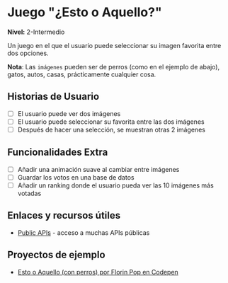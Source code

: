 # Juego "¿Esto o Aquello?"  
**Nivel:** 2-Intermedio  
  
Un juego en el que el usuario puede seleccionar su imagen favorita entre dos opciones.  
  
**Nota**: Las `imágenes` pueden ser de perros (como en el ejemplo de abajo), gatos, autos, casas, prácticamente cualquier cosa.  
  
## Historias de Usuario  
  
- [ ] El usuario puede ver dos imágenes  
- [ ] El usuario puede seleccionar su favorita entre las dos imágenes  
- [ ] Después de hacer una selección, se muestran otras 2 imágenes  
  
## Funcionalidades Extra  
  
- [ ] Añadir una animación suave al cambiar entre imágenes  
- [ ] Guardar los votos en una base de datos  
- [ ] Añadir un ranking donde el usuario pueda ver las 10 imágenes más votadas  
  
## Enlaces y recursos útiles  
  
- [Public APIs](https://github.com/public-apis/public-apis) - acceso a muchas APIs públicas  
  
## Proyectos de ejemplo  
  
- [Esto o Aquello (con perros) por Florin Pop en Codepen](https://codepen.io/FlorinPop17/full/rNBRYKZ)  
